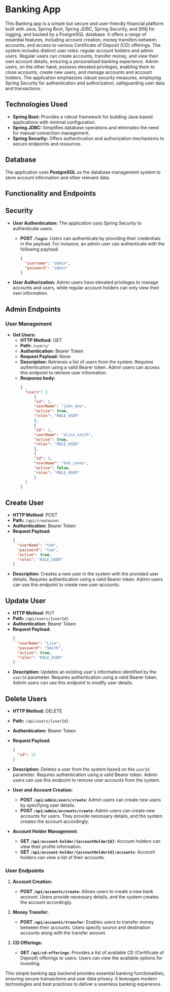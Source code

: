# Banking App

This Banking app is a simple but secure and user-friendly financial platform built with Java, Spring Boot, Spring JDBC, Spring Security, and Slf4j for logging, and backed by a PostgreSQL database. It offers a range of essential features, including account creation, money transfers between accounts, and access to various Certificate of Deposit (CD) offerings. The system includes distinct user roles: regular account holders and admin users. Regular users can create accounts, transfer money, and view their own account details, ensuring a personalized banking experience. Admin users, on the other hand, possess elevated privileges, enabling them to close accounts, create new users, and manage accounts and account holders. The application emphasizes robust security measures, employing Spring Security for authentication and authorization, safeguarding user data and transactions.
## Technologies Used
- **Spring Boot:** Provides a robust framework for building Java-based applications with minimal configuration.
- **Spring JDBC:** Simplifies database operations and eliminates the need for manual connection management.
- **Spring Security:** Offers authentication and authorization mechanisms to secure endpoints and resources.

## Database
The application uses **PostgreSQL** as the database management system to store account information and other relevant data.

## Functionality and Endpoints

## Security

- **User Authentication:** The application uses Spring Security to authenticate users.
    - **POST `/login`**: Users can authenticate by providing their credentials in the payload. For instance, an admin user can authenticate with the following payload:

        ```json
        {
          "username": "admin",
          "password": "admin"
        }
        ```
- **User Authorization:** Admin users have elevated privileges to manage accounts and users, while regular account holders can only view their own information.

## Admin Endpoints

### User Management

- **Get Users:**
  - **HTTP Method:** GET
  - **Path:** `/users/`
  - **Authentication:** Bearer Token
  - **Request Payload:** None
  - **Description:** Retrieves a list of users from the system. Requires authentication using a valid Bearer token. Admin users can access this endpoint to retrieve user information.
  - **Response body:**
    ```json
    {
      "users": [
          {
          "id": 1,
          "userName": "john_doe",
          "active": true,
          "roles": "ROLE_USER"
          },
          {
          "id": 2,
          "userName": "alice_smith",
          "active": true,
          "roles": "ROLE_USER"
          },
          {
          "id": 3,
          "userName": "bob_jones",
          "active": false,
          "roles": "ROLE_USER"
          }
      ]
    }
    ```

## Create User
- **HTTP Method:** POST
- **Path:** `/api/createuser`
- **Authentication:** Bearer Token
- **Request Payload:**
  ```json
  {
    "userName": "tom",
    "password": "tom",
    "active": true,
    "roles": "ROLE_USER"
  }
  ```
- **Description:** Creates a new user in the system with the provided user details. Requires authentication using a valid Bearer token. Admin users can use this endpoint to create new user accounts.

## Update User
- **HTTP Method:** PUT
- **Path:** `/api/users/{userId}`
- **Authentication:** Bearer Token
- **Request Payload:**
  ```json
  {
    "userName": "Lisa",
    "password": "Smith",
    "active": true,
    "roles": "ROLE_USER"
  }
  ```
- **Description:** Updates an existing user's information identified by the `userId` parameter. Requires authentication using a valid Bearer token. Admin users can use this endpoint to modify user details.

## Delete Users
- **HTTP Method:** DELETE
- **Path:** `/api/users/{userId}`
- **Authentication:** Bearer Token
- **Request Payload:**
  ```json
  {
    "id": 15
  }
  ```
- **Description:** Deletes a user from the system based on the `userId` parameter. Requires authentication using a valid Bearer token. Admin users can use this endpoint to remove user accounts from the system.

- **User and Account Creation:**
    - **POST `/api/admin/users/create`**: Admin users can create new users by specifying user details.
    - **POST `/api/admin/accounts/create`**: Admin users can create new accounts for users. They provide necessary details, and the system creates the account accordingly.

- **Account Holder Management:**
    - **GET `/api/account-holder/{accountHolderId}`**: Account holders can view their profile information.
    - **GET `/api/account-holder/{accountHolderId}/accounts`**: Account holders can view a list of their accounts.

### User Endpoints

1. **Account Creation:**
   - **POST `/api/accounts/create`**: Allows users to create a new bank account. Users provide necessary details, and the system creates the account accordingly.

2. **Money Transfer:**
   - **POST `/api/accounts/transfer`**: Enables users to transfer money between their accounts. Users specify source and destination accounts along with the transfer amount.

3. **CD Offerings:**
   - **GET `/api/cd-offerings`**: Provides a list of available CD (Certificate of Deposit) offerings to users. Users can view the available options for investing.




This simple banking app backend provides essential banking functionalities, ensuring secure transactions and user data privacy. It leverages modern technologies and best practices to deliver a seamless banking experience.
